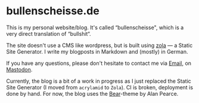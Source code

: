 # bullenscheisse.de

This is my personal website/blog. It's called “bullenscheisse", which is a very direct translation of “bullshit“.

The site doesn't use a CMS like wordpress, but is built using [zola](https://getzola.org) — a Static Site Generator. I write my blogposts in Markdown and (mostly) in German.

If you have any questions, please don't hesitate to contact me via [Email](https://encrypt.to/0xFD84809B), on [Mastodon](http://chaos.social/@zeitschlag/).

Currently, the blog is a bit of a work in progress as I just replaced the Static Site Generator (I moved from `acrylamid` to `Zola`). CI is broken, deployment is done by hand. For now, the blog uses the [Bear](https://www.getzola.org/themes/bearblog/)-theme by Alan Pearce.
